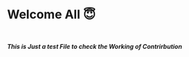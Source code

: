 # Welcome All :innocent:
<br>

***This is Just a test File to check the Working of Contrirbution***
